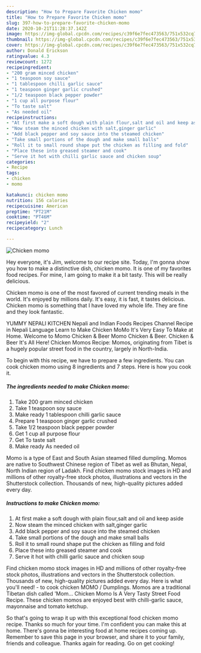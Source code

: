 ```yaml
---
description: "How to Prepare Favorite Chicken momo"
title: "How to Prepare Favorite Chicken momo"
slug: 397-how-to-prepare-favorite-chicken-momo
date: 2020-10-21T11:28:37.142Z
image: https://img-global.cpcdn.com/recipes/c39f6e7fec473563/751x532cq70/chicken-momo-recipe-main-photo.jpg
thumbnail: https://img-global.cpcdn.com/recipes/c39f6e7fec473563/751x532cq70/chicken-momo-recipe-main-photo.jpg
cover: https://img-global.cpcdn.com/recipes/c39f6e7fec473563/751x532cq70/chicken-momo-recipe-main-photo.jpg
author: Donald Erickson
ratingvalue: 4.3
reviewcount: 1272
recipeingredient:
- "200 gram minced chicken"
- "1 teaspoon soy sauce"
- "1 tablespoon chilli garlic sauce"
- "1 teaspoon ginger garlic crushed"
- "1/2 teaspoon black pepper powder"
- "1 cup all purpose flour"
- "To taste salt"
- "As needed oil"
recipeinstructions:
- "At first make a soft dough with plain flour,salt and oil and keep aside"
- "Now steam the minced chicken with salt,ginger garlic"
- "Add black pepper and soy sauce into the steamed chicken"
- "Take small portions of the dough and make small balls"
- "Roll it to small round shape put the chicken as filling and fold"
- "Place these into greased steamer and cook"
- "Serve it hot with chilli garlic sauce and chicken soup"
categories:
- Recipe
tags:
- chicken
- momo

katakunci: chicken momo 
nutrition: 156 calories
recipecuisine: American
preptime: "PT21M"
cooktime: "PT46M"
recipeyield: "2"
recipecategory: Lunch

---
```



![Chicken momo](https://img-global.cpcdn.com/recipes/c39f6e7fec473563/751x532cq70/chicken-momo-recipe-main-photo.jpg)

Hey everyone, it's Jim, welcome to our recipe site. Today, I'm gonna show you how to make a distinctive dish, chicken momo. It is one of my favorites food recipes. For mine, I am going to make it a bit tasty. This will be really delicious.

Chicken momo is one of the most favored of current trending meals in the world. It's enjoyed by millions daily. It's easy, it is fast, it tastes delicious. Chicken momo is something that I have loved my whole life. They are fine and they look fantastic.

YUMMY NEPALI KITCHEN Nepali and Indian Foods Recipes Channel Recipe in Nepali Language Learn to Make Chicken MoMo It&#39;s Very Easy To Make at Home. Welcome to Momo Chicken &amp; Beer Momo Chicken &amp; Beer. Chicken &amp; Beer It&#39;s All Here! Chicken Momos Recipe: Momos, originating from Tibet is a hugely popular street food in the country, largely in North-India.


To begin with this recipe, we have to prepare a few ingredients. You can cook chicken momo using 8 ingredients and 7 steps. Here is how you cook it.

<!--inarticleads1-->

##### The ingredients needed to make Chicken momo:

1. Take 200 gram minced chicken
1. Take 1 teaspoon soy sauce
1. Make ready 1 tablespoon chilli garlic sauce
1. Prepare 1 teaspoon ginger garlic crushed
1. Take 1/2 teaspoon black pepper powder
1. Get 1 cup all purpose flour
1. Get To taste salt
1. Make ready As needed oil


Momo is a type of East and South Asian steamed filled dumpling. Momos are native to Southwest Chinese region of Tibet as well as Bhutan, Nepal, North Indian region of Ladakh. Find chicken momo stock images in HD and millions of other royalty-free stock photos, illustrations and vectors in the Shutterstock collection. Thousands of new, high-quality pictures added every day. 

<!--inarticleads2-->

##### Instructions to make Chicken momo:

1. At first make a soft dough with plain flour,salt and oil and keep aside
1. Now steam the minced chicken with salt,ginger garlic
1. Add black pepper and soy sauce into the steamed chicken
1. Take small portions of the dough and make small balls
1. Roll it to small round shape put the chicken as filling and fold
1. Place these into greased steamer and cook
1. Serve it hot with chilli garlic sauce and chicken soup


Find chicken momo stock images in HD and millions of other royalty-free stock photos, illustrations and vectors in the Shutterstock collection. Thousands of new, high-quality pictures added every day. Here is what you&#39;ll need! - to cook chicken MOMO / Dumplings. Momos are a traditional Tibetan dish called &#39;Mom… Chicken Momo Is A Very Tasty Street Food Recipe. These chicken momos are enjoyed best with chilli-garlic sauce, mayonnaise and tomato ketchup. 

So that's going to wrap it up with this exceptional food chicken momo recipe. Thanks so much for your time. I'm confident you can make this at home. There's gonna be interesting food at home recipes coming up. Remember to save this page in your browser, and share it to your family, friends and colleague. Thanks again for reading. Go on get cooking!
